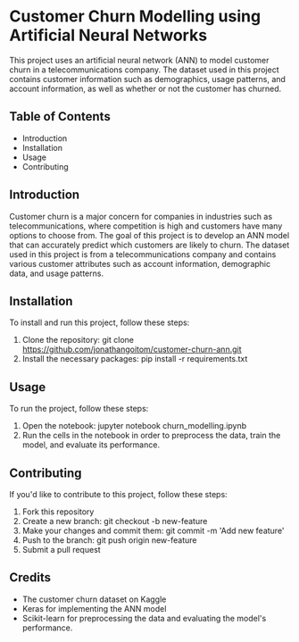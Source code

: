# Customer Churn Modelling using Artificial Neural Networks

This project uses an artificial neural network (ANN) to model customer churn in a telecommunications company. The dataset used in this project contains customer information such as demographics, usage patterns, and account information, as well as whether or not the customer has churned.

## Table of Contents
* Introduction
* Installation
* Usage
* Contributing

## Introduction 
Customer churn is a major concern for companies in industries such as telecommunications, where competition is high and customers have many options to choose from. The goal of this project is to develop an ANN model that can accurately predict which customers are likely to churn. The dataset used in this project is from a telecommunications company and contains various customer attributes such as account information, demographic data, and usage patterns.

## Installation
To install and run this project, follow these steps:

1. Clone the repository: git clone https://github.com/jonathangoitom/customer-churn-ann.git
2. Install the necessary packages: pip install -r requirements.txt

## Usage
To run the project, follow these steps:

1. Open the notebook: jupyter notebook churn_modelling.ipynb
2. Run the cells in the notebook in order to preprocess the data, train the model, and evaluate its performance.

## Contributing
If you'd like to contribute to this project, follow these steps:

1. Fork this repository
2. Create a new branch: git checkout -b new-feature
3. Make your changes and commit them: git commit -m 'Add new feature'
4. Push to the branch: git push origin new-feature
5. Submit a pull request

## Credits
* The customer churn dataset on Kaggle
* Keras for implementing the ANN model
* Scikit-learn for preprocessing the data and evaluating the model's performance.



